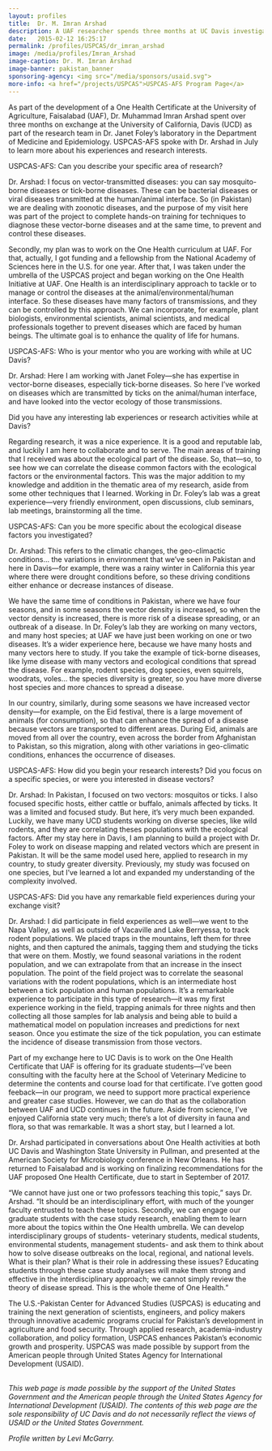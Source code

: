 ```yaml
---
layout: profiles
title:  Dr. M. Imran Arshad
description: A UAF researcher spends three months at UC Davis investigating disease vectors through the lens of "One Health".
date:   2015-02-12 16:25:17
permalink: /profiles/USPCAS/dr_imran_arshad
image: /media/profiles/Imran_Arshad
image-caption: Dr. M. Imran Arshad
image-banner: pakistan_banner
sponsoring-agency: <img src="/media/sponsors/usaid.svg">
more-info: <a href="/projects/USPCAS">USPCAS-AFS Program Page</a>
---
```

As part of the development of a One Health Certificate at the University of Agriculture, Faisalabad (UAF), Dr. Muhammad Imran Arshad spent over three months on exchange at the University of California, Davis (UCD) as part of the research team in Dr. Janet Foley’s laboratory in the Department of Medicine and Epidemiology. USPCAS-AFS spoke with Dr. Arshad in July to learn more about his experiences and research interests. <br>

USPCAS-AFS: Can you describe your specific area of research? <br>

Dr. Arshad: I focus on vector-transmitted diseases: you can say mosquito-borne diseases or tick-borne diseases. These can be bacterial diseases or viral diseases transmitted at the human/animal interface. So (in Pakistan) we are dealing with zoonotic diseases, and the purpose of my visit here was part of the project to complete hands-on training for techniques to diagnose these vector-borne diseases and at the same time, to prevent and control these diseases. <br>

Secondly, my plan was to work on the One Health curriculum at UAF. For that, actually, I got funding and a fellowship from the National Academy of Sciences here in the U.S. for one year. After that, I was taken under the umbrella of the USPCAS project and began working on the One Health Initiative at UAF. One Health is an interdisciplinary approach to tackle or to manage or control the diseases at the animal/environmental/human interface. So these diseases have many factors of transmissions, and they can be controlled by this approach. We can incorporate, for example, plant biologists, environmental scientists, animal scientists, and medical professionals together to prevent diseases which are faced by human beings.  The ultimate goal is to enhance the quality of life for humans. <br>

USPCAS-AFS: Who is your mentor who you are working with while at UC Davis?<br>

Dr. Arshad:  Here I am working with Janet Foley—she has expertise in vector-borne diseases, especially tick-borne diseases. So here I’ve worked on diseases which are transmitted by ticks on the animal/human interface, and have looked into the vector ecology of those transmissions.<br>

Did you have any interesting lab experiences or research activities while at Davis?<br>

Regarding research, it was a nice experience. It is a good and reputable lab, and luckily I am here to collaborate and to serve. The main areas of training that I received was about the ecological part of the disease. So, that—so, to see how we can correlate the disease common factors with the ecological factors or the environmental factors. This was the major addition to my knowledge and addition in the thematic area of my research, aside from some other techniques that I learned. Working in Dr. Foley’s lab was a great experience—very friendly environment, open discussions, club seminars, lab meetings, brainstorming all the time. <br>

USPCAS-AFS: Can you be more specific about the ecological disease factors you investigated?<br>

Dr. Arshad:  This refers to the climatic changes, the geo-climactic conditions… the variations in environment that we’ve seen in Pakistan and here in Davis—for example, there was a rainy winter in California this year where there were drought conditions before, so these driving conditions either enhance or decrease instances of disease. <br>

We have the same time of conditions in Pakistan, where we have four seasons, and in some seasons the vector density is increased, so when the vector density is increased, there is more risk of a disease spreading, or an outbreak of a disease. In Dr. Foley’s lab they are working on many vectors, and many host species; at UAF we have just been working on one or two diseases. It’s a wider experience here, because we have many hosts and many vectors here to study. If you take the example of tick-borne diseases, like lyme disease with many vectors and ecological conditions that spread the disease. For example, rodent species, dog species, even squirrels, woodrats, voles… the species diversity is greater, so you have more diverse host species and more chances to spread a disease.<br>

In our country, similarly, during some seasons we have increased vector density—for example, on the Eid festival, there is a large movement of animals (for consumption), so that can enhance the spread of a disease because vectors are transported to different areas. During Eid, animals are moved from all over the country, even across the border from Afghanistan to Pakistan, so this migration, along with other variations in geo-climatic conditions, enhances the occurrence of diseases.<br>

USPCAS-AFS: How did you begin your research interests? Did you focus on a specific species, or were you interested in disease vectors?<br>

Dr. Arshad: In Pakistan, I focused on two vectors: mosquitos or ticks. I also focused specific hosts, either cattle or buffalo, animals affected by ticks. It was a limited and focused study. But here, it’s very much been expanded. Luckily, we have many UCD students working on diverse species, like wild rodents, and they are correlating theses populations with the ecological factors. After my stay here in Davis, I am planning to build a project with Dr. Foley to work on disease mapping and related vectors which are present in Pakistan. It will be the same model used here, applied to research in my country, to study greater diversity. Previously, my study was focused on one species, but I’ve learned a lot and expanded my understanding of the complexity involved.<br>

USPCAS-AFS: Did you have any remarkable field experiences during your exchange visit?<br>

Dr. Arshad: I did participate in field experiences as well—we went to the Napa Valley, as well as outside of Vacaville and Lake Berryessa, to track rodent populations. We placed traps in the mountains, left them for three nights, and then captured the animals, tagging them and studying the ticks that were on them. Mostly, we found seasonal variations in the rodent population, and we can extrapolate from that an increase in the insect population. The point of the field project was to correlate the seasonal variations with the rodent populations, which is an intermediate host between a tick population and human populations. It’s a remarkable experience to participate in this type of research—it was my first experience working in the field, trapping animals for three nights and then collecting all those samples for lab analysis and being able to build a mathematical model on population increases and predictions for next season. Once you estimate the size of the tick population, you can estimate the incidence of disease transmission from those vectors. <br>

Part of my exchange here to UC Davis is to work on the One Health Certificate that UAF is offering for its graduate students—I’ve been consulting with the faculty here at the School of Veterinary Medicine to determine the contents and course load for that certificate. I’ve gotten good feeback—in our program, we need to support more practical experience and greater case studies. However, we can do that as the collaboration between UAF and UCD continues in the future. Aside from science, I’ve enjoyed California state very much; there’s a lot of diversity in fauna and flora, so that was remarkable. It was a short stay, but I learned a lot. <br>

Dr. Arshad participated in conversations about One Health activities at both UC Davis and Washington State University in Pullman, and presented at the American Society for Microbiology conference in New Orleans. He has returned to Faisalabad and is working on finalizing recommendations for the UAF proposed One Health Certificate, due to start in September of 2017. <br>

“We cannot have just one or two professors teaching this topic,” says Dr. Arshad. “It should be an interdisciplinary effort, with much of the younger faculty entrusted to teach these topics. Secondly, we can engage our graduate students with the case study research, enabling them to learn more about the topics within the One Health umbrella. We can develop interdisciplinary groups of students- veterinary students, medical students, environmental students, management students- and ask them to think about how to solve disease outbreaks on the local, regional, and national levels. What is their plan? What is their role in addressing these issues? Educating students through these case study analyses will make them strong and effective in the interdisciplinary approach; we cannot simply review the theory of disease spread. This is the whole theme of One Health.” <br>



The U.S.-Pakistan Center for Advanced Studies (USPCAS) is educating and training the next generation of scientists, engineers, and policy makers through innovative academic programs crucial for Pakistan’s development in agriculture and food security. Through applied research, academia-industry collaboration, and policy formation, USPCAS enhances Pakistan’s economic growth and prosperity. USPCAS was made possible by support from the American people through United States Agency for International Development (USAID). <br>
<br>

<i>This web page is made possible by the support of the United States Government and the American people through the United States Agency for International Development (USAID). The contents of this web page are the sole responsibility of UC Davis and do not necessarily reflect the views of USAID or the United States Government.</i><br>

<p><i>Profile written by Levi McGarry.</i></p>
